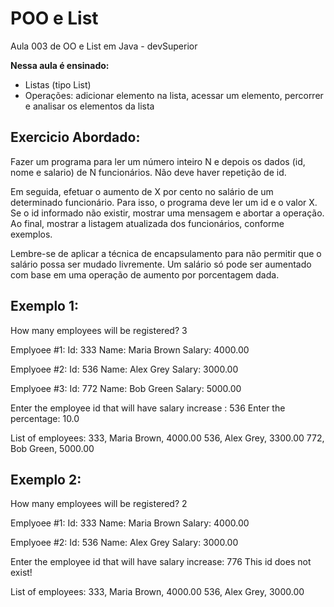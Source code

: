 # POO e List
 Aula 003 de OO e List em Java - devSuperior
 
**Nessa aula é ensinado:** 
 * Listas (tipo List) 
 * Operações: adicionar elemento na lista, acessar um elemento, percorrer e analisar os elementos da lista
 
 ## Exercicio Abordado:
 
Fazer um programa para ler um número inteiro N e depois os 
dados (id, nome e salario) de N funcionários. Não deve haver 
repetição de id. 
 
Em seguida, efetuar o aumento de X por cento no salário de 
um determinado funcionário. Para isso, o programa deve ler 
um id e o valor X. Se o id informado não existir, mostrar 
uma mensagem e abortar a operação. Ao final, mostrar a 
listagem atualizada dos funcionários, conforme exemplos.
 
Lembre-se de aplicar a técnica de encapsulamento para não 
permitir que o salário possa ser mudado livremente. Um 
salário só pode ser aumentado com base em uma operação 
de aumento por porcentagem dada.

## Exemplo 1:

How many employees will be registered? 3

Emplyoee #1:
Id: 333
Name: Maria Brown
Salary: 4000.00

Emplyoee #2:
Id: 536
Name: Alex Grey
Salary: 3000.00

Emplyoee #3:
Id: 772
Name: Bob Green
Salary: 5000.00

Enter the employee id that will have salary increase : 536
Enter the percentage: 10.0

List of employees:
333, Maria Brown, 4000.00
536, Alex Grey, 3300.00
772, Bob Green, 5000.00

## Exemplo 2:

How many employees will be registered? 2

Emplyoee #1:
Id: 333
Name: Maria Brown
Salary: 4000.00

Emplyoee #2:
Id: 536
Name: Alex Grey
Salary: 3000.00

Enter the employee id that will have salary increase: 776
This id does not exist!

List of employees:
333, Maria Brown, 4000.00
536, Alex Grey, 3000.00
